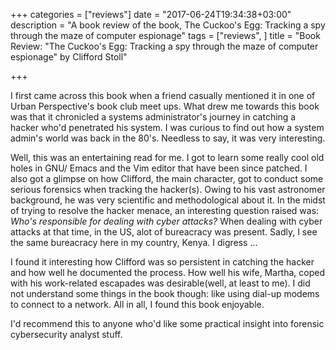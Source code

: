 +++
categories = ["reviews"]
date = "2017-06-24T19:34:38+03:00"
description = "A book review of the book, The Cuckoo's Egg: Tracking a spy through the maze of computer espionage"
tags = ["reviews", ]
title = "Book Review: \"The Cuckoo's Egg: Tracking a spy through the maze of computer espionage\" by Clifford Stoll"

+++

I first came across this book when a friend casually mentioned it in one of Urban Perspective's book club meet ups. What drew me towards this book was that it chronicled a systems administrator's journey in catching a hacker who'd penetrated his system. I was curious to find out how a system admin's world was back in the 80's. Needless to say, it was very interesting.

Well, this was an entertaining read for me. I got to learn some really cool old holes in GNU/ Emacs and the Vim editor that have been since patched. I also got a glimpse on how Clifford, the main character, got to conduct some serious forensics when tracking the hacker(s). Owing to his vast astronomer background, he was very scientific and methodological about it. In the midst of trying to resolve the hacker menace, an interesting question raised was: *Who's responsible for dealing with cyber attacks?* When dealing with cyber attacks at that time, in the US, alot of bureacracy was present. Sadly, I see the same bureacracy here in my country, Kenya. I digress ...

I found it interesting how Clifford was so persistent in catching the hacker and how well he documented the process. How well his wife, Martha, coped with his work-related escapades was desirable(well, at least to me). I did not understand some things in the book though: like using dial-up modems to connect to a network. All in all, I found this book enjoyable.

I'd recommend this to anyone who'd like some practical insight into forensic cybersecurity analyst stuff.
